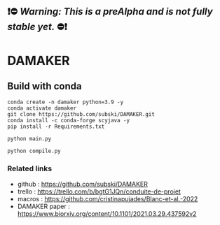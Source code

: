 ## ❗⛔ ***Warning: This is a preAlpha and is not fully stable yet.*** ⛔❗

# DAMAKER



## Build with conda
```
conda create -n damaker python=3.9 -y
conda activate damaker
git clone https://github.com/subski/DAMAKER.git
conda install -c conda-forge scyjava -y
pip install -r Requirements.txt
```

```
python main.py
```

```
python compile.py
```

### Related links

- github : https://github.com/subski/DAMAKER
- trello : https://trello.com/b/bgtG1JQn/conduite-de-projet
- macros : https://github.com/cristinapujades/Blanc-et-al.-2022
- DAMAKER paper : https://www.biorxiv.org/content/10.1101/2021.03.29.437592v2
